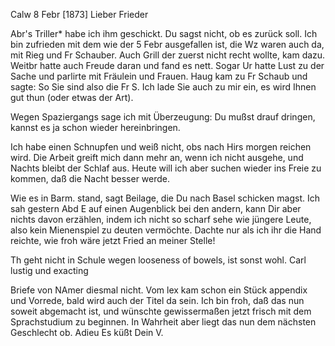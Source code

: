  Calw 8 Febr [1873]
Lieber Frieder

Abr's Triller* habe ich ihm geschickt. Du sagst nicht, ob es zurück soll. 
Ich bin zufrieden mit dem wie der 5 Febr ausgefallen ist, die Wz waren auch da, mit Rieg und Fr Schauber. Auch Grill der zuerst nicht recht wollte, kam dazu. Weitbr hatte auch Freude daran und fand es nett. Sogar Ur hatte Lust zu der Sache und parlirte mit Fräulein und Frauen. Haug kam zu Fr Schaub und sagte: So Sie sind also die Fr S. Ich lade Sie auch zu mir ein, es wird Ihnen gut thun (oder etwas der Art).

Wegen Spaziergangs sage ich mit Überzeugung: Du mußst drauf dringen, kannst es ja schon wieder hereinbringen.

Ich habe einen Schnupfen und weiß nicht, obs nach Hirs morgen reichen wird. Die Arbeit greift mich dann mehr an, wenn ich nicht ausgehe, und Nachts bleibt der Schlaf aus. Heute will ich aber suchen wieder ins Freie zu kommen, daß die Nacht besser werde.

Wie es in Barm. stand, sagt Beilage, die Du nach Basel schicken magst. 
Ich sah gestern Abd E auf einen Augenblick bei den andern, kann Dir aber nichts davon erzählen, indem ich nicht so scharf sehe wie jüngere Leute, also kein Mienenspiel zu deuten vermöchte. Dachte nur als ich ihr die Hand reichte, wie froh wäre jetzt Fried an meiner Stelle!

Th geht nicht in Schule wegen looseness of bowels, ist sonst wohl. Carl lustig und exacting

Briefe von NAmer diesmal nicht. Vom lex kam schon ein Stück appendix und Vorrede, bald wird auch der Titel da sein. Ich bin froh, daß das nun soweit abgemacht ist, und wünschte gewissermaßen jetzt frisch mit dem Sprachstudium zu beginnen. In Wahrheit aber liegt das nun dem nächsten Geschlecht ob. Adieu
 Es küßt Dein V.
